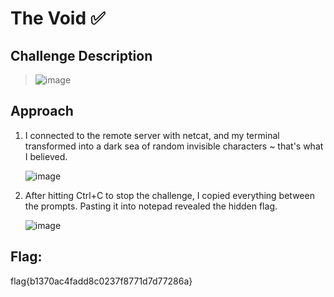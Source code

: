 # The Void ✅

## Challenge Description
> ![image](https://github.com/user-attachments/assets/15d00fb3-b3c2-4de2-b2a2-1b99fe0abd8d)

## Approach
1. I connected to the remote server with netcat, and my terminal transformed into a dark sea of random invisible characters ~ that's what I believed.

   ![image](https://github.com/user-attachments/assets/d21205b3-dccc-4040-b5d1-8148d6a20627)

3. After hitting Ctrl+C to stop the challenge, I copied everything between the prompts. Pasting it into notepad revealed the hidden flag.
   
   ![image](https://github.com/user-attachments/assets/b20f858b-feb1-488b-813d-73187191a363)
   
## Flag: 
flag{b1370ac4fadd8c0237f8771d7d77286a}

   


